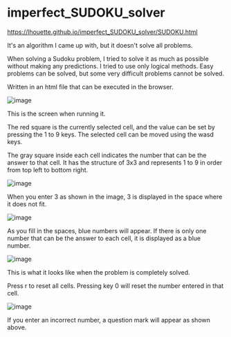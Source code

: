 # imperfect_SUDOKU_solver
https://lhouette.github.io/imperfect_SUDOKU_solver/SUDOKU.html

It's an algorithm I came up with, but it doesn't solve all problems.

When solving a Sudoku problem, I tried to solve it as much as possible without making any predictions.
I tried to use only logical methods.
Easy problems can be solved, but some very difficult problems cannot be solved.

Written in an html file that can be executed in the browser.

![image](https://github.com/user-attachments/assets/c61162c2-57d2-4d1d-8265-7535cc83351d)

This is the screen when running it.

The red square is the currently selected cell, and the value can be set by pressing the 1 to 9 keys. 
The selected cell can be moved using the wasd keys.

The gray square inside each cell indicates the number that can be the answer to that cell.
It has the structure of 3x3 and represents 1 to 9 in order from top left to bottom right.

![image](https://github.com/user-attachments/assets/42bf496d-776b-44f0-8c69-00ad3c434cc3)

When you enter 3 as shown in the image, 3 is displayed in the space where it does not fit.

![image](https://github.com/user-attachments/assets/f5539797-8df5-46e5-ac37-9d43988c1c76)

As you fill in the spaces, blue numbers will appear. If there is only one number that can be the answer to each cell, it is displayed as a blue number.

![image](https://github.com/user-attachments/assets/5d3f7639-11c9-4a1b-8861-78d62585bb23)

This is what it looks like when the problem is completely solved.

Press r to reset all cells.
Pressing key 0 will reset the number entered in that cell.

![image](https://github.com/user-attachments/assets/78e4a7ed-2c3b-4af1-b633-f6ae6a480ce5)

If you enter an incorrect number, a question mark will appear as shown above.
